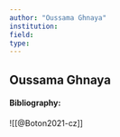 ```yaml
---
author: "Oussama Ghnaya"
institution:
field:
type:
---
```


## Oussama Ghnaya
#### Bibliography:

![[@Boton2021-cz]]